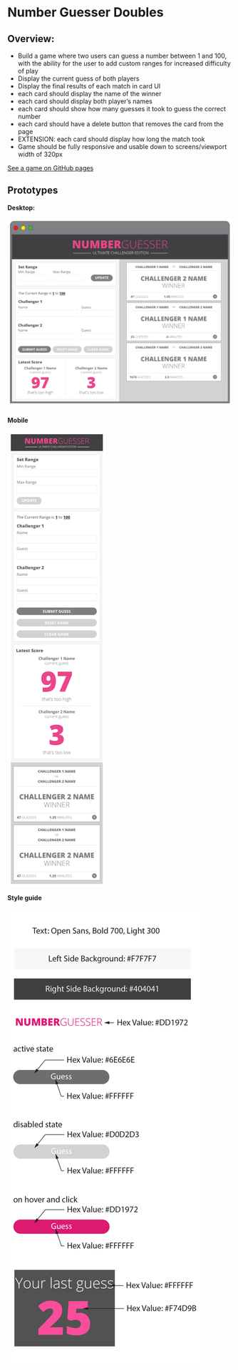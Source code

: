 # Number Guesser Doubles

## Overview:

- Build a game where two users can guess a number between 1 and 100, with the ability for the user to add custom ranges for increased difficulty of play
- Display the current guess of both players
- Display the final results of each match in card UI
- each card should display the name of the winner
- each card should display both player’s names
- each card should show how many guesses it took to guess the correct number
- each card should have a delete button that removes the card from the page
- EXTENSION: each card should display how long the match took
- Game should be fully responsive and usable down to screens/viewport width of 320px

[See a game on GitHub pages](https://rayredgoose.github.io/number_guesser_doubles/)

## Prototypes

**Desktop:**

![Desktop prototype](/prototype/week2-numberguesser-01.jpg)

**Mobile**

![Mobile prototype](/prototype/week2-numberguesser-03.jpg)

**Style guide**

![Style guide](/prototype/week1-numberguesser-03.jpg)
